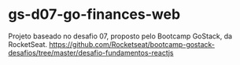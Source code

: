 # gs-d07-go-finances-web

Projeto baseado no desafio 07, proposto pelo Bootcamp GoStack, da RocketSeat. https://github.com/Rocketseat/bootcamp-gostack-desafios/tree/master/desafio-fundamentos-reactjs
